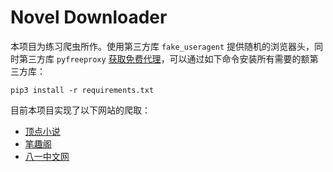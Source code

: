 # Novel Downloader

本项目为练习爬虫所作。使用第三方库 `fake_useragent` 提供随机的浏览器头，同时第三方库 `pyfreeproxy` [获取免费代理](https://freeproxy.readthedocs.io/en/latest/Quickstart.html#id2)，可以通过如下命令安装所有需要的额第三方库：

```pip
pip3 install -r requirements.txt
```

目前本项目实现了以下网站的爬取：

* [顶点小说](https://www.booktxt.com)
* [笔趣阁](https://www.ibiqiuge.com)
* [八一中文网](https://www.81zw.com)

